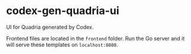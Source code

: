 # codex-gen-quadria-ui
UI for Quadria generated by Codex.

Frontend files are located in the `frontend` folder. Run the Go server and it
will serve these templates on `localhost:8080`.
